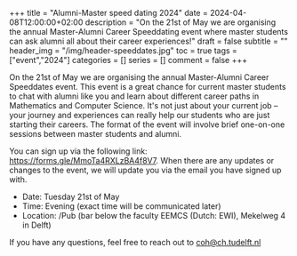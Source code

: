 +++
title = "Alumni-Master speed dating 2024"
date = 2024-04-08T12:00:00+02:00
description = "On the 21st of May we are organising the annual Master-Alumni Career Speeddating event where master students can ask alumni all about their career experiences!"
draft = false
subtitle = ""
header_img = "/img/header-speeddates.jpg"
toc = true
tags = ["event","2024"]
categories = []
series = []
comment = false
+++

On the 21st of May we are organising the annual Master-Alumni Career Speeddates event. This event is a great chance for current master students to chat with alumni like you and learn about different career paths in Mathematics and Computer Science. It's not just about your current job – your journey and experiences can really help our students who are just starting their careers. The format of the event will involve brief one-on-one sessions between master students and alumni.

You can sign up via the following link: https://forms.gle/MmoTa4RXLzBA4f8V7. When there are any updates or changes to the event, we will update you via the email you have signed up with.

- Date: Tuesday 21st of May
- Time: Evening (exact time will be communicated later)
- Location: /Pub (bar below the faculty EEMCS (Dutch: EWI), Mekelweg 4 in Delft)

If you have any questions, feel free to reach out to coh@ch.tudelft.nl
